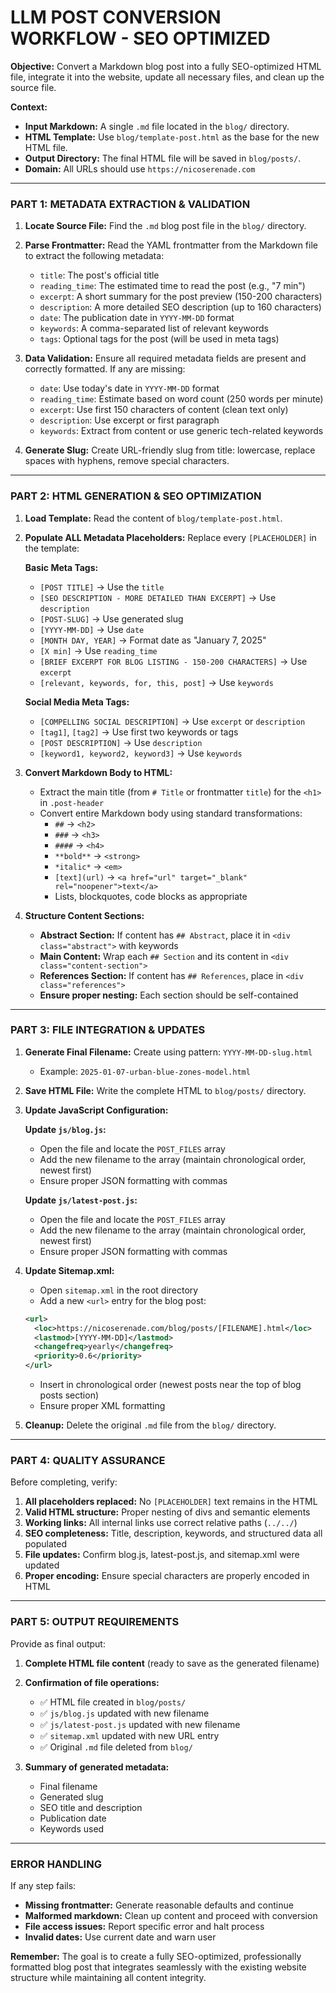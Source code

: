 # LLM POST CONVERSION WORKFLOW - SEO OPTIMIZED

**Objective:** Convert a Markdown blog post into a fully SEO-optimized HTML file, integrate it into the website, update all necessary files, and clean up the source file.

**Context:**
- **Input Markdown:** A single `.md` file located in the `blog/` directory.
- **HTML Template:** Use `blog/template-post.html` as the base for the new HTML file.
- **Output Directory:** The final HTML file will be saved in `blog/posts/`.
- **Domain:** All URLs should use `https://nicoserenade.com`

---

### **PART 1: METADATA EXTRACTION & VALIDATION**

1. **Locate Source File:** Find the `.md` blog post file in the `blog/` directory.

2. **Parse Frontmatter:** Read the YAML frontmatter from the Markdown file to extract the following metadata:
   - `title`: The post's official title
   - `reading_time`: The estimated time to read the post (e.g., "7 min")
   - `excerpt`: A short summary for the post preview (150-200 characters)
   - `description`: A more detailed SEO description (up to 160 characters)
   - `date`: The publication date in `YYYY-MM-DD` format
   - `keywords`: A comma-separated list of relevant keywords
   - `tags`: Optional tags for the post (will be used in meta tags)

3. **Data Validation:** Ensure all required metadata fields are present and correctly formatted. If any are missing:
   - `date`: Use today's date in `YYYY-MM-DD` format
   - `reading_time`: Estimate based on word count (250 words per minute)
   - `excerpt`: Use first 150 characters of content (clean text only)
   - `description`: Use excerpt or first paragraph
   - `keywords`: Extract from content or use generic tech-related keywords

4. **Generate Slug:** Create URL-friendly slug from title: lowercase, replace spaces with hyphens, remove special characters.

---

### **PART 2: HTML GENERATION & SEO OPTIMIZATION**

1. **Load Template:** Read the content of `blog/template-post.html`.

2. **Populate ALL Metadata Placeholders:** Replace every `[PLACEHOLDER]` in the template:

   **Basic Meta Tags:**
   - `[POST TITLE]` → Use the `title`
   - `[SEO DESCRIPTION - MORE DETAILED THAN EXCERPT]` → Use `description` 
   - `[POST-SLUG]` → Use generated slug
   - `[YYYY-MM-DD]` → Use `date`
   - `[MONTH DAY, YEAR]` → Format date as "January 7, 2025"
   - `[X min]` → Use `reading_time`
   - `[BRIEF EXCERPT FOR BLOG LISTING - 150-200 CHARACTERS]` → Use `excerpt`
   - `[relevant, keywords, for, this, post]` → Use `keywords`

   **Social Media Meta Tags:**
   - `[COMPELLING SOCIAL DESCRIPTION]` → Use `excerpt` or `description`
   - `[tag1]`, `[tag2]` → Use first two keywords or tags
   - `[POST DESCRIPTION]` → Use `description`
   - `[keyword1, keyword2, keyword3]` → Use `keywords`

3. **Convert Markdown Body to HTML:**
   - Extract the main title (from `# Title` or frontmatter `title`) for the `<h1>` in `.post-header`
   - Convert entire Markdown body using standard transformations:
     - `##` → `<h2>`
     - `###` → `<h3>`
     - `####` → `<h4>`
     - `**bold**` → `<strong>`
     - `*italic*` → `<em>`
     - `[text](url)` → `<a href="url" target="_blank" rel="noopener">text</a>`
     - Lists, blockquotes, code blocks as appropriate

4. **Structure Content Sections:**
   - **Abstract Section:** If content has `## Abstract`, place it in `<div class="abstract">` with keywords
   - **Main Content:** Wrap each `## Section` and its content in `<div class="content-section">`
   - **References Section:** If content has `## References`, place in `<div class="references">`
   - **Ensure proper nesting:** Each section should be self-contained

---

### **PART 3: FILE INTEGRATION & UPDATES**

1. **Generate Final Filename:** Create using pattern: `YYYY-MM-DD-slug.html`
   - Example: `2025-01-07-urban-blue-zones-model.html`

2. **Save HTML File:** Write the complete HTML to `blog/posts/` directory.

3. **Update JavaScript Configuration:**
   
   **Update `js/blog.js`:**
   - Open the file and locate the `POST_FILES` array
   - Add the new filename to the array (maintain chronological order, newest first)
   - Ensure proper JSON formatting with commas

   **Update `js/latest-post.js`:**
   - Open the file and locate the `POST_FILES` array  
   - Add the new filename to the array (maintain chronological order, newest first)
   - Ensure proper JSON formatting with commas

4. **Update Sitemap.xml:**
   - Open `sitemap.xml` in the root directory
   - Add a new `<url>` entry for the blog post:
   ```xml
   <url>
     <loc>https://nicoserenade.com/blog/posts/[FILENAME].html</loc>
     <lastmod>[YYYY-MM-DD]</lastmod>
     <changefreq>yearly</changefreq>
     <priority>0.6</priority>
   </url>
   ```
   - Insert in chronological order (newest posts near the top of blog posts section)
   - Ensure proper XML formatting

5. **Cleanup:** Delete the original `.md` file from the `blog/` directory.

---

### **PART 4: QUALITY ASSURANCE**

Before completing, verify:

1. **All placeholders replaced:** No `[PLACEHOLDER]` text remains in the HTML
2. **Valid HTML structure:** Proper nesting of divs and semantic elements  
3. **Working links:** All internal links use correct relative paths (`../../`)
4. **SEO completeness:** Title, description, keywords, and structured data all populated
5. **File updates:** Confirm blog.js, latest-post.js, and sitemap.xml were updated
6. **Proper encoding:** Ensure special characters are properly encoded in HTML

---

### **PART 5: OUTPUT REQUIREMENTS**

Provide as final output:

1. **Complete HTML file content** (ready to save as the generated filename)
2. **Confirmation of file operations:**
   - ✅ HTML file created in `blog/posts/`
   - ✅ `js/blog.js` updated with new filename
   - ✅ `js/latest-post.js` updated with new filename  
   - ✅ `sitemap.xml` updated with new URL entry
   - ✅ Original `.md` file deleted from `blog/`

3. **Summary of generated metadata:**
   - Final filename
   - Generated slug
   - SEO title and description
   - Publication date
   - Keywords used

---

### **ERROR HANDLING**

If any step fails:
- **Missing frontmatter:** Generate reasonable defaults and continue
- **Malformed markdown:** Clean up content and proceed with conversion
- **File access issues:** Report specific error and halt process
- **Invalid dates:** Use current date and warn user

**Remember:** The goal is to create a fully SEO-optimized, professionally formatted blog post that integrates seamlessly with the existing website structure while maintaining all content integrity.
